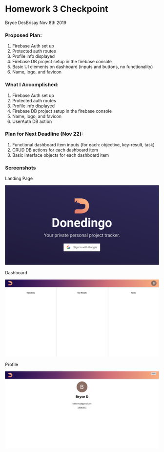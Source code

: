 # Homework 3 Checkpoint
Bryce DesBrisay
Nov 8th 2019

### Proposed Plan:
1. Firebase Auth set up
2. Protected auth routes
3. Profile info displayed
4. Firebase DB project setup in the firebase console
5. Basic UI elements on dashboard (inputs and buttons, no functionality)
6. Name, logo, and favicon

### What I Accomplished:
1. Firebase Auth set up
2. Protected auth routes
3. Profile info displayed
4. Firebase DB project setup in the firebase console
6. Name, logo, and favicon
7. UserAuth DB action

### Plan for Next Deadline (Nov 22):
1. Functional dashboard item inputs (for each: objective, key-result, task)
2. CRUD DB actions for each dashboard item
3. Basic interface objects for each dashboard item

### Screenshots

Landing Page

![Image of Landing Page](https://github.com/BDesBrisay/donedingo/blob/master/checkpoints/images/hw4-landing.png?raw=true)


Dashboard

![Dashboard](https://github.com/BDesBrisay/donedingo/blob/master/checkpoints/images/hw4-dash.png?raw=true)


Profile

![Profile](https://github.com/BDesBrisay/donedingo/blob/master/checkpoints/images/hw4-profile.png?raw=true)
